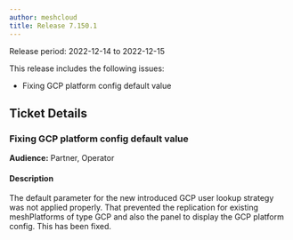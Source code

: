 ```yaml
---
author: meshcloud
title: Release 7.150.1
---
```


Release period: 2022-12-14 to 2022-12-15

This release includes the following issues:
* Fixing GCP platform config default value
<!--truncate-->

## Ticket Details
### Fixing GCP platform config default value
**Audience:** Partner, Operator<br>

#### Description
The default parameter for the new introduced GCP user lookup strategy was not applied properly. 
That prevented the replication for existing meshPlatforms of type GCP and also the panel to display
the GCP platform config. This has been fixed.

